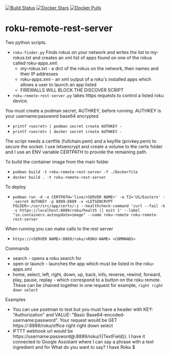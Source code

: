 [![Build Status](https://travis-ci.com/jnk5y/roku-remote-rest-server.svg?branch=master)](https://travis-ci.com/jnk5y/roku-remote-rest-server)
[![Docker Stars](https://img.shields.io/docker/stars/jnk5y/roku-remote-rest-server.svg)](https://hub.docker.com/r/jnk5y/shepherd/)
[![Docker Pulls](https://img.shields.io/docker/pulls/jnk5y/roku-remote-rest-server.svg)](https://hub.docker.com/r/jnk5y/roku-remote-rest-server/)

# roku-remote-rest-server

Two python scripts.
  * `roku-finder.py` Finds rokus on your network and writes the list to my-rokus.txt and creates an xml list of apps found on one of the rokus called roku-apps.xml:
    * my-rokus.txt - a dict of the rokus on the network, their names and their IP addresses
    * roku-apps.xml - an xml output of a roku's installed apps which allows a user to launch an app listed
    * FIREWALLS WILL BLOCK THE DISCOVER SCRIPT
  * `roku-remote-rest-server.py` takes https requests to control a listed roku device.

You must create a podman secret, AUTHKEY, before running. AUTHKEY is your username:password base64 encrypted
 * `printf <secret> | podman secret create AUTHKEY -`
 * `printf <secret> | docker secret create AUTHKEY -`

The script needs a certfile (fullchain.pem) and a keyfile (privkey.pem) to secure the socket. I use letsencrypt and create a volume to the certs folder and I use an ENV variable CERTPATH to provide the remaining path.
 
To build the container image from the main folder
 * `podman build -t roku-remote-rest-server -f ./Dockerfile`
 * `docker build . -t roku-remote-rest-server`
 
To deploy
 * `podman run -d -e CERTPATH='live/<SERVER NAME>' -e TZ='US/Eastern' --secret AUTHKEY -p 8889:8889 -v <LETSENCRYPT FOLDER>:/usr/src/app/certs/:z --healthcheck-command 'curl --fail -k -s https://localhost:8889/roku/health || exit 1' --label "io.containers.autoupdate=image" --name roku-remote roku-remote-rest-server`
 
When running you can make calls to the rest server
 * `https://<SERVER NAME>:8889/roku/<ROKU-NAME> <COMMANDS>`
 
Commands
 * search <x> - opens a roku search for <x>
 * open <x> or launch <x> - launches the app <x> which must be listed in the roku-apps.xml
 * home, select, left, right, down, up, back, info, reverse, rewind, forward, play, pause, replay - which correspond to a button on the roku remote. These can be chained together in one request for example, `right right down select`
 
Examples
 * You can use postman to test but you must have a header with KEY: "Authorization" and VALUE: "Basic Base64-encoded-username:password". Your request would be GET https://<SERVER NAME>:8889/roku/office right right down select 
 * IFTTT webhook url would be https://username:password@<SERVER NAME>:8889/roku/{{TextField}}. I have it connected to Google Assistant where I can say a phrase with a text ingredient and for What do you want to say? I have Roku $
